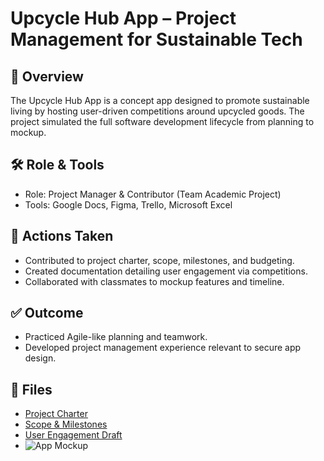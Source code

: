 # Upcycle Hub App – Project Management for Sustainable Tech

## 📘 Overview
The Upcycle Hub App is a concept app designed to promote sustainable living by hosting user-driven competitions around upcycled goods. The project simulated the full software development lifecycle from planning to mockup.

## 🛠️ Role & Tools
- Role: Project Manager & Contributor (Team Academic Project)
- Tools: Google Docs, Figma, Trello, Microsoft Excel

## 📌 Actions Taken
- Contributed to project charter, scope, milestones, and budgeting.
- Created documentation detailing user engagement via competitions.
- Collaborated with classmates to mockup features and timeline.

## ✅ Outcome
- Practiced Agile-like planning and teamwork.
- Developed project management experience relevant to secure app design.

## 📎 Files
- [Project Charter](./project-charter.pdf)
- [Scope & Milestones](./scope-plan.pdf)
- [User Engagement Draft](./engagement-document.pdf)
- ![App Mockup](./UpcycleImg1.png)
